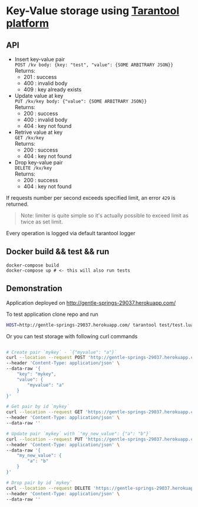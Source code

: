 # Key-Value storage using [Tarantool platform](https://www.tarantool.io/)

## API

* Insert key-value pair  
  `POST /kv body: {key: "test", "value": {SOME ARBITRARY JSON}}`  
  Returns:
  * 201 : success
  * 400 : invalid body
  * 409 : key already exists
* Update value at key  
  `PUT /kv/key body: {"value": {SOME ARBITRARY JSON}}`  
  Returns:
  * 200 : success
  * 400 : invalid body
  * 404 : key not found
* Retrive value at key  
  `GET /kv/key`  
  Returns:
  * 200 : success
  * 404 : key not found
* Drop key-value pair  
  `DELETE /kv/key`  
  Returns:
  * 200 : success
  * 404 : key not found

If requests number per second exceeds specified limit, an error `429` is returned.
> Note: limiter is quite simple so it's actually possible to exceed limit as twice as set limit.


Every operation is logged via default tarantool logger


## Docker build && test && run

```docker
docker-compose build
docker-compose up # <- this will also run tests
```

## Demonstration

Application deployed on http://gentle-springs-29037.herokuapp.com/

To test application clone repo and run

```bash
HOST=http://gentle-springs-29037.herokuapp.com/ tarantool test/test.lua
```

Or you can test storage with following curl commands

```bash

# Create pair `mykey` - `{"myvalue": "a"}`
curl --location --request POST 'http://gentle-springs-29037.herokuapp.com/kv/' \
--header 'Content-Type: application/json' \
--data-raw '{
    "key": "mykey",
    "value": {
        "myvalue": "a"
    }
}'

# Get pair by id `mykey`
curl --location --request GET 'https://gentle-springs-29037.herokuapp.com/kv/mykey/' \
--header 'Content-Type: application/json' \
--data-raw ''

# Update pair `mykey` with `"my_new_value": {"a": "b"}`
curl --location --request PUT 'https://gentle-springs-29037.herokuapp.com/kv/mykey/' \
--header 'Content-Type: application/json' \
--data-raw '{
    "my_new_value": {
        "a": "b"
    }
}'

# Drop pair by id `mykey`
curl --location --request DELETE 'https://gentle-springs-29037.herokuapp.com/kv/mykey/' \
--header 'Content-Type: application/json' \
--data-raw ''
```